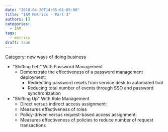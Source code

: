 ```yaml
---
date: "2018-04-20T14:05:01-05:00"
title: "IAM Metrics - Part 3"
authors: []
categories:
  - IAM
tags:
  - metrics
draft: true
---
```


Category: new ways of doing business
* "Shifting Left" With Password Management
  - Demonstrate the effectiveness of a password management deployment:
    + Redirecting password resets from service desk to automated tool
    + Reducing total number of events through SSO and password synchronization
* "Shifting Up" With Role Management
  -  Direct versus indirect access assignment:
    + Measures effectiveness of roles
  -  Policy-driven versus request-based access assignment:
    + Measures effectiveness of policies to reduce number of request transactions